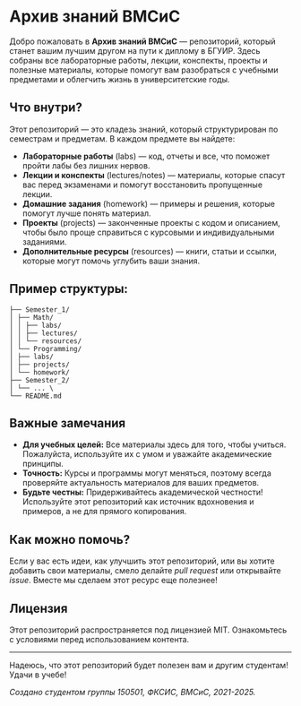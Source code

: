 # Архив знаний ВМСиС

Добро пожаловать в **Архив знаний ВМСиС** — репозиторий, который станет вашим лучшим другом на пути к диплому в БГУИР. Здесь собраны все лабораторные работы, лекции, конспекты, проекты и полезные материалы, которые помогут вам разобраться с учебными предметами и облегчить жизнь в университетские годы.

## Что внутри?

Этот репозиторий — это кладезь знаний, который структурирован по семестрам и предметам. В каждом предмете вы найдете:

- **Лабораторные работы** (labs) — код, отчеты и все, что поможет пройти лабы без лишних нервов.
- **Лекции и конспекты** (lectures/notes) — материалы, которые спасут вас перед экзаменами и помогут восстановить пропущенные лекции.
- **Домашние задания** (homework) — примеры и решения, которые помогут лучше понять материал.
- **Проекты** (projects) — законченные проекты с кодом и описанием, чтобы было проще справиться с курсовыми и индивидуальными заданиями.
- **Дополнительные ресурсы** (resources) — книги, статьи и ссылки, которые могут помочь углубить ваши знания.

## Пример структуры:

```
├── Semester_1/
│ ├── Math/
│ │ ├── labs/
│ │ ├── lectures/
│ │ └── resources/
│ └── Programming/
│ ├── labs/
│ ├── projects/
│ └── homework/
├── Semester_2/
│ └── ... \
└── README.md
```

## Важные замечания

- **Для учебных целей:** Все материалы здесь для того, чтобы учиться. Пожалуйста, используйте их с умом и уважайте академические принципы.
- **Точность:** Курсы и программы могут меняться, поэтому всегда проверяйте актуальность материалов для ваших предметов.
- **Будьте честны:** Придерживайтесь академической честности! Используйте этот репозиторий как источник вдохновения и примеров, а не для прямого копирования.

## Как можно помочь?

Если у вас есть идеи, как улучшить этот репозиторий, или вы хотите добавить свои материалы, смело делайте *pull request* или открывайте *issue*. Вместе мы сделаем этот ресурс еще полезнее!

## Лицензия

Этот репозиторий распространяется под лицензией MIT. Ознакомьтесь с условиями перед использованием контента.

---

Надеюсь, что этот репозиторий будет полезен вам и другим студентам! Удачи в учебе!

*Создано студентом группы 150501, ФКСИС, ВМСиС, 2021-2025.*
